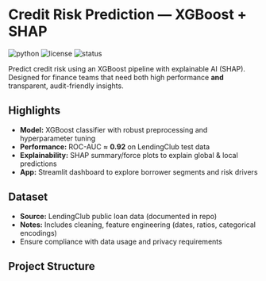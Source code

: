 # Credit Risk Prediction — XGBoost + SHAP
![python](https://img.shields.io/badge/Python-3.10+-blue)
![license](https://img.shields.io/badge/License-MIT-green)
![status](https://img.shields.io/badge/Status-WIP-orange)

Predict credit risk using an XGBoost pipeline with explainable AI (SHAP). Designed for finance teams that need both high performance **and** transparent, audit-friendly insights.

## Highlights
- **Model:** XGBoost classifier with robust preprocessing and hyperparameter tuning
- **Performance:** ROC-AUC ≈ **0.92** on LendingClub test data
- **Explainability:** SHAP summary/force plots to explain global & local predictions
- **App:** Streamlit dashboard to explore borrower segments and risk drivers

## Dataset
- **Source:** LendingClub public loan data (documented in repo)
- **Notes:** Includes cleaning, feature engineering (dates, ratios, categorical encodings)
- Ensure compliance with data usage and privacy requirements

## Project Structure
